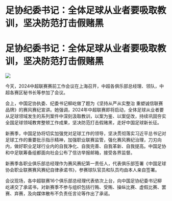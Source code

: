 # 足协纪委书记：全体足球从业者要吸取教训，坚决防范打击假赌黑

# 足协纪委书记：全体足球从业者要吸取教训，坚决防范打击假赌黑

![](https://inews.gtimg.com/news_bt/O6mwYtMTy1HkdubM7ND59R-NQ12KjXvR2Ua34cZIOZ58UAA/1000)

今天，2024中超联赛赛前工作会议在上海召开，中超各俱乐部总经理、领队，中超各赛区秘书长等参加了会议。

会上，中国足协执委、纪委书记柳屹做了题为《坚持从严从实整治
重塑诚信联赛品牌》的赛风赛纪宣讲。她强调，2024年中超联赛即将启动，全体足球从业者要从足球领域发生的系列案件中深刻汲取教训，以案为鉴、以案促改，持续巩固夯实全国足球领域教育整顿工作成果，坚决防范打击假赌黑，走好中国足球新长征。

新赛季，中国足协将切实加强党对足球工作的领导，坚决贯彻落实习近平总书记对足球工作的重要批示指示精神，加强职业联赛监管，强化赛风赛纪治理，刀刃向内，做好职业足球行业内的自我净化、自我完善、自我革新、自我提高。中国足协和中足联筹备组都面向社会公布了信访举报邮箱，接受各界监督。

新赛季各职业俱乐部总经理作为赛风赛纪第一责任人，代表俱乐部签署《中国足球协会职业联赛赛风赛纪自律承诺书》，参赛球队官员和队员均由本人亲自签署。

会议现场，各中超联赛16个俱乐部总经理代表依次上台，向中国足协纪委书记柳屹递交了承诺书，对新赛季不参与组织包括行贿、受贿、操纵比赛、虚假比赛、罢赛、弃赛，及向媒体散布不负责任言论等作出了承诺。


